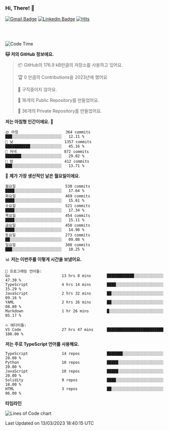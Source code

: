 ### Hi, There! 👋


[![Gmail Badge](https://img.shields.io/badge/-725psh@gmail.com-c14438?style=flat&logo=Gmail&logoColor=white&link=mailto:725psh@gmail.com)](mailto:725psh@gmail.com) 
[![Linkedin Badge](https://img.shields.io/badge/-soohanpark-0072b1?style=flat&logo=Linkedin&logoColor=white&link=https://www.linkedin.com/in/soohanpark/)](https://www.linkedin.com/in/soohanpark/) 
[![Hits](https://hits.seeyoufarm.com/api/count/incr/badge.svg?url=https%3A%2F%2Fgithub.com%2FSoohan-Park&count_bg=%23000000&title_bg=%23828282&icon=gradle.svg&icon_color=%23FFFFFF&title=Visited&edge_flat=false)](https://hits.seeyoufarm.com)  

<br />
<br />

<!--START_SECTION:waka-->
![Code Time](http://img.shields.io/badge/Code%20Time-660%20hrs%2041%20mins-blue)

**🐱 저의 GitHub 정보에요.** 

> 📦 GitHub의 176.9 kB만큼의 저장소를 사용하고 있어요. 
 > 
> 🏆 0 만큼의 Contributions을 2023년에 했어요
 > 
> 🚫 구직중이지 않아요.
 > 
> 📜 16개의 Public Repository를 만들었어요. 
 > 
> 🔑 36개의 Private Repository를 만들었어요. 
 > 
**저는 아침형 인간이에요. 🐤** 

```text
🌞 아침                     364 commits         ███░░░░░░░░░░░░░░░░░░░░░░   12.11 % 
🌆 낮　                     1357 commits        ███████████░░░░░░░░░░░░░░   45.16 % 
🌃 저녁                     872 commits         ███████░░░░░░░░░░░░░░░░░░   29.02 % 
🌙 밤　                     412 commits         ███░░░░░░░░░░░░░░░░░░░░░░   13.71 % 
```
📅 **제가 가장 생산적인 날은 월요일이에요.** 

```text
월요일                      530 commits         ████░░░░░░░░░░░░░░░░░░░░░   17.64 % 
화요일                      469 commits         ████░░░░░░░░░░░░░░░░░░░░░   15.61 % 
수요일                      521 commits         ████░░░░░░░░░░░░░░░░░░░░░   17.34 % 
목요일                      454 commits         ████░░░░░░░░░░░░░░░░░░░░░   15.11 % 
금요일                      450 commits         ████░░░░░░░░░░░░░░░░░░░░░   14.98 % 
토요일                      273 commits         ██░░░░░░░░░░░░░░░░░░░░░░░   09.08 % 
일요일                      308 commits         ███░░░░░░░░░░░░░░░░░░░░░░   10.25 % 
```


📊 **저는 이번주를 이렇게 시간을 보냈어요.** 

```text
💬 프로그래밍 언어들: 
Go                       13 hrs 8 mins       ████████████░░░░░░░░░░░░░   47.30 % 
TypeScript               4 hrs 14 mins       ████░░░░░░░░░░░░░░░░░░░░░   15.29 % 
JavaScript               2 hrs 32 mins       ██░░░░░░░░░░░░░░░░░░░░░░░   09.16 % 
YAML                     2 hrs 26 mins       ██░░░░░░░░░░░░░░░░░░░░░░░   08.80 % 
Markdown                 1 hr 26 mins        █░░░░░░░░░░░░░░░░░░░░░░░░   05.17 % 

🔥 에디터들: 
VS Code                  27 hrs 47 mins      █████████████████████████   100.00 % 
```

**저는 주로 TypeScript 언어를 사용해요.** 

```text
TypeScript               14 repos            ███████░░░░░░░░░░░░░░░░░░   28.00 % 
Python                   10 repos            █████░░░░░░░░░░░░░░░░░░░░   20.00 % 
JavaScript               10 repos            █████░░░░░░░░░░░░░░░░░░░░   20.00 % 
Solidity                 9 repos             ████░░░░░░░░░░░░░░░░░░░░░   18.00 % 
HTML                     3 repos             ██░░░░░░░░░░░░░░░░░░░░░░░   06.00 % 
```



**타임라인**

![Lines of Code chart](https://raw.githubusercontent.com/Soohan-Park/Soohan-Park/master/assets/bar_graph.png)


 Last Updated on 13/03/2023 18:40:15 UTC
<!--END_SECTION:waka-->
